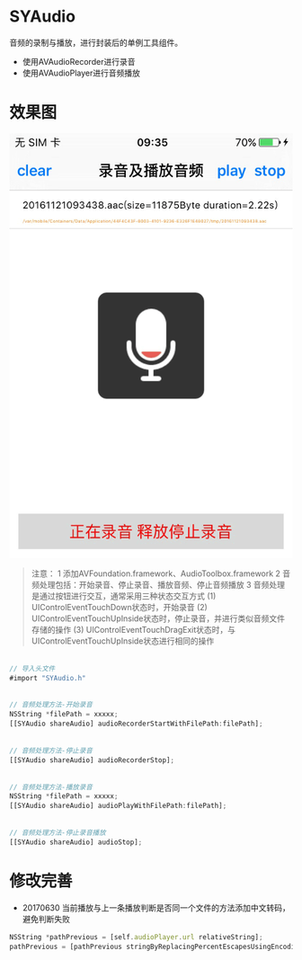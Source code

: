 # SYAudio
音频的录制与播放，进行封装后的单例工具组件。
* 使用AVAudioRecorder进行录音
* 使用AVAudioPlayer进行音频播放

# 效果图
![audioImage.gif](./audioImage.gif)

>
> 注意：
> 1 添加AVFoundation.framework、AudioToolbox.framework
> 2 音频处理包括：开始录音、停止录音、播放音频、停止音频播放
> 3 音频处理是通过按钮进行交互，通常采用三种状态交互方式
> (1) UIControlEventTouchDown状态时，开始录音
> (2) UIControlEventTouchUpInside状态时，停止录音，并进行类似音频文件存储的操作
> (3) UIControlEventTouchDragExit状态时，与UIControlEventTouchUpInside状态进行相同的操作
> 

~~~ javascript

// 导入头文件
#import "SYAudio.h"

~~~ 

~~~ javascript

// 音频处理方法-开始录音        
NSString *filePath = xxxxx;
[[SYAudio shareAudio] audioRecorderStartWithFilePath:filePath];

~~~

~~~ javascript

// 音频处理方法-停止录音        
[[SYAudio shareAudio] audioRecorderStop];

~~~

~~~ javascript

// 音频处理方法-播放录音  
NSString *filePath = xxxxx;
[[SYAudio shareAudio] audioPlayWithFilePath:filePath];

~~~

~~~ javascript

// 音频处理方法-停止录音播放        
[[SYAudio shareAudio] audioStop];

~~~



# 修改完善
* 20170630 当前播放与上一条播放判断是否同一个文件的方法添加中文转码，避免判断失败
~~~ javascript
NSString *pathPrevious = [self.audioPlayer.url relativeString];
pathPrevious = [pathPrevious stringByReplacingPercentEscapesUsingEncoding:NSUTF8StringEncoding];
~~~

